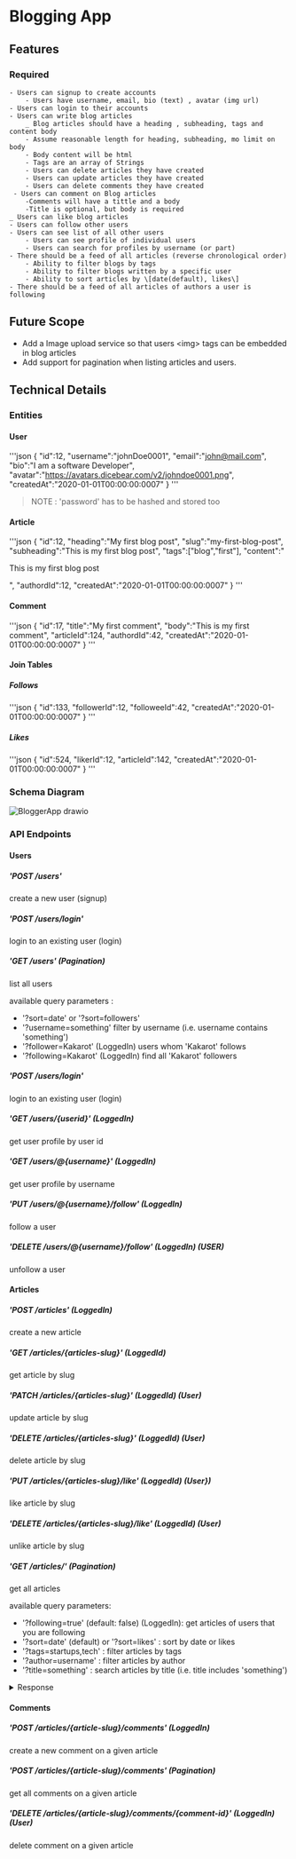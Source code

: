 # Blogging App

## Features
### Required
    - Users can signup to create accounts
        - Users have username, email, bio (text) , avatar (img url)
    - Users can login to their accounts
    - Users can write blog articles
        _ Blog articles should have a heading , subheading, tags and content body
        - Assume reasonable length for heading, subheading, mo limit on body
        - Body content will be html
        - Tags are an array of Strings
        - Users can delete articles they have created
        - Users can update articles they have created
        - Users can delete comments they have created
     - Users can comment on Blog articles
        -Comments will have a tittle and a body
        -Title is optional, but body is required
    _ Users can like blog articles
    - Users can follow other users
    - Users can see list of all other users
        - Users can see profile of individual users
        - Users can search for profiles by username (or part)
    - There should be a feed of all articles (reverse chronological order)
        - Ability to filter blogs by tags
        - Ability to filter blogs written by a specific user
        - Ability to sort articles by \[date(default), likes\]
    - There should be a feed of all articles of authors a user is following

## Future Scope
- Add a Image upload service so that users \<img\> tags can be embedded in blog articles
- Add support for pagination when listing articles and users.

## Technical Details

### Entities


#### User
'''json
{
"id":12,
"username":"johnDoe0001",
"email":"john@mail.com",
"bio":"I am a software Developer",
"avatar":"https://avatars.dicebear.com/v2/johndoe0001.png",
"createdAt":"2020-01-01T00:00:00:0007"
}
'''
> NOTE : 'password' has to be hashed and stored too

#### Article
'''json 
{
"id":12,
"heading":"My first blog post",
"slug":"my-first-blog-post",
"subheading":"This is my first blog post",
"tags":["blog","first"],
"content":"<p> This is my first blog post</p>",
"authordId":12,
"createdAt":"2020-01-01T00:00:00:0007"
}
'''
#### Comment
'''json
{
"id":17,
"title":"My first comment",
"body":"This is my first comment",
"articleId":124,
"authordId":42,
"createdAt":"2020-01-01T00:00:00:0007"
}
'''
#### Join Tables

##### Follows
'''json
{
"id":133,
"followerId":12,
"followeeId":42,
"createdAt":"2020-01-01T00:00:00:0007"
}
'''

##### Likes
'''json
{
"id":524,
"likerId":12,
"articleId":142,
"createdAt":"2020-01-01T00:00:00:0007"
}
'''
### Schema Diagram

![BloggerApp drawio](https://github.com/utsavbansal/bloggingapp/assets/16816167/00cc1ac4-af54-4713-a087-ce54796355c9)




### API Endpoints

#### Users

##### 'POST /users'
create a new user (signup)

##### 'POST /users/login'
login to an existing user (login)

##### 'GET /users' (Pagination)
list all users

available query parameters :
- '?sort=date' or '?sort=followers'
- '?username=something' filter by username (i.e. username contains 'something')
- '?follower=Kakarot' (LoggedIn)  users whom 'Kakarot' follows
- '?following=Kakarot' (LoggedIn)  find all 'Kakarot' followers

##### 'POST /users/login'
login to an existing user (login)

##### 'GET /users/{userid}'  (LoggedIn)
get user profile by user id

##### 'GET /users/@{username}' (LoggedIn)
get user profile by username

##### 'PUT /users/@{username}/follow' (LoggedIn)
follow a user
##### 'DELETE /users/@{username}/follow' (LoggedIn) (USER)
unfollow a user

#### Articles

##### 'POST /articles' (LoggedIn)
create a new article

##### 'GET /articles/{articles-slug}' (LoggedId)
get article by slug

##### 'PATCH /articles/{articles-slug}' (LoggedId) (User)
update article by slug

##### 'DELETE /articles/{articles-slug}' (LoggedId) (User)
delete article by slug

##### 'PUT /articles/{articles-slug}/like' (LoggedId) (User})
like article by slug

##### 'DELETE /articles/{articles-slug}/like' (LoggedId) (User)
unlike article by slug

##### 'GET /articles/'  (Pagination)
get all articles

available query parameters:
- '?following=true' (default: false) (LoggedIn): get articles of users that you are following
- '?sort=date' (default) or '?sort=likes' : sort by date or likes
- '?tags=startups,tech' : filter articles by tags
- '?author=username' : filter articles by author
- '?title=something' : search articles by title (i.e. title includes 'something')

<details>
    <summary>Response</summary>
    '''json
    [
        {
        "id":12,
        "heading":"My first blog post",
        "slug":"my-first-blog-post",
        "subheading":"This is my first blog post",
        "tags":["blog","first"],
        "author":{
            "username":"kakarot",
            "avatar": "https://avatars.dicebear.com/v2/johndoe0001.png"
        },
        "createdAt":"2020-01-01T00:00:00:0007"
        },
        {
        "id":42,
        "heading":"My first blog post",
        "slug":"another-nice-article",
        "subheading":"This is another nice article",
        "tags":["article","first"],
        "author":{
            "username": "kakarot",
            "avatar": "https://avatars.dicebear.com/v2/johndoe0001.png"
        },
        "createdAt":"2020-01-01T00:00:00:0007"
        }
    ]
    '''
</details>



#### Comments

##### 'POST /articles/{article-slug}/comments'  (LoggedIn)
create a new comment on a given article

##### 'POST /articles/{article-slug}/comments'  (Pagination)
get all comments on a given article

##### 'DELETE /articles/{article-slug}/comments/{comment-id}'  (LoggedIn) (User)
delete comment on a given article